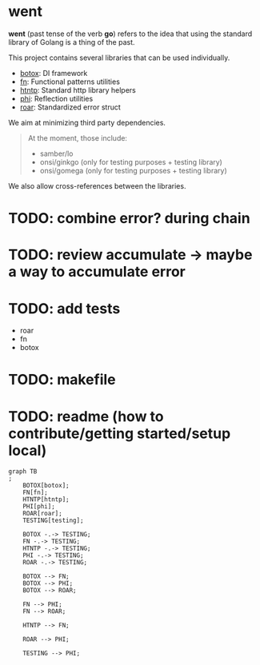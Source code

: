 # went

**went** (past tense of the verb **go**) refers to the idea that using the
standard library of Golang is a thing of the past.

This project contains several libraries that can be used individually.

- [botox](./botox/README.md): DI framework
- [fn](./fn/README.md): Functional patterns utilities
- [htntp](htntp/README.md): Standard http library helpers 
- [phi](./phi/README.md): Reflection utilities
- [roar](./roar/README.md): Standardized error struct

We aim at minimizing third party dependencies.

> At the moment, those include:
> - samber/lo
> - onsi/ginkgo (only for testing purposes + testing library)
> - onsi/gomega (only for testing purposes + testing library)

We also allow cross-references between the libraries.


# TODO: combine error? during chain

# TODO: review accumulate -> maybe a way to accumulate error

# TODO: add tests
- roar
- fn
- botox

# TODO: makefile

# TODO: readme (how to contribute/getting started/setup local)

```mermaid
graph TB
;
    BOTOX[botox];
    FN[fn];
    HTNTP[htntp];
    PHI[phi];
    ROAR[roar];
    TESTING[testing];

    BOTOX -.-> TESTING;
    FN -.-> TESTING;
    HTNTP -.-> TESTING;
    PHI -.-> TESTING;
    ROAR -.-> TESTING;

    BOTOX --> FN;
    BOTOX --> PHI;
    BOTOX --> ROAR;
    
    FN --> PHI;
    FN --> ROAR;
    
    HTNTP --> FN;
    
    ROAR --> PHI;
    
    TESTING --> PHI;
```
